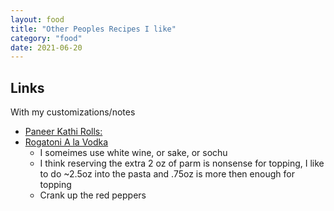 ```yaml
---
layout: food
title: "Other Peoples Recipes I like"
category: "food"
date: 2021-06-20
---
```



<h2>Links</h2>
With my customizations/notes
<ul>
  <li><a href="https://ministryofcurry.com/easy-paneer-kathi-roll/">Paneer Kathi Rolls: </a>
  <ul>
  </ul>
  </li>
  <li><a href="https://www.bonappetit.com/recipe/rigatoni-with-easy-vodka-sauce">Rogatoni A la Vodka</a>
  <ul>
    <li>I someimes use white wine, or sake, or sochu</li>
    <li>I think reserving the extra 2 oz of parm is nonsense for topping, I like to do ~2.5oz into the pasta and .75oz is more then enough for topping</li>
    <li>Crank up the red peppers</li>
  </ul>
  </li>
</ul>




